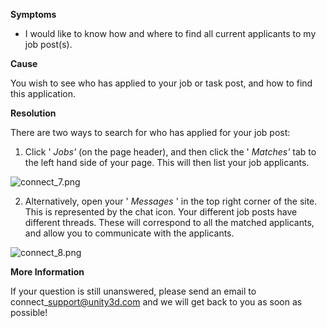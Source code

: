 

**Symptoms**


- I would like to know how and where to find all current applicants to my job post(s).



**Cause**



You wish to see who has applied to your job or task post, and how to find this application.



**Resolution**



There are two ways to search for who has applied for your job post:



1. Click ' *Jobs'* (on the page header), and then click the ' *Matches'* tab to the left hand side of your page. This will then list your job applicants.



![connect_7.png](/hc/article_attachments/115005988343/connect_7.png)



2. Alternatively, open your ' *Messages* ' in the top right corner of the site. This is represented by the chat icon. Your different job posts have different threads. These will correspond to all the matched applicants, and allow you to communicate with the applicants.



![connect_8.png](/hc/article_attachments/115005988503/connect_8.png)



**More Information**



If your question is still unanswered, please send an email to connect\_support@unity3d.com and we will get back to you as soon as possible!

